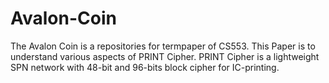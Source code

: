# Avalon-Coin
The Avalon Coin is a repositories for termpaper of CS553. 
This Paper is to understand various aspects of PRINT Cipher.
PRINT Cipher is a lightweight SPN network with 48-bit and 96-bits block cipher for IC-printing.
